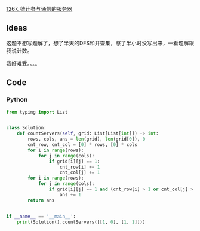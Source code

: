 [1267. 统计参与通信的服务器](https://leetcode-cn.com/problems/count-servers-that-communicate/)

## Ideas

这题不想写题解了，想了半天的DFS和并查集，憋了半小时没写出来，一看题解跟我说计数。

我好难受。。。。

## Code

### Python

```python
from typing import List


class Solution:
	def countServers(self, grid: List[List[int]]) -> int:
		rows, cols, ans = len(grid), len(grid[0]), 0
		cnt_row, cnt_col = [0] * rows, [0] * cols
		for i in range(rows):
			for j in range(cols):
				if grid[i][j] == 1:
					cnt_row[i] += 1
					cnt_col[j] += 1
		for i in range(rows):
			for j in range(cols):
				if grid[i][j] == 1 and (cnt_row[i] > 1 or cnt_col[j] > 1):
					ans += 1
		return ans


if __name__ == '__main__':
	print(Solution().countServers([[1, 0], [1, 1]]))
```